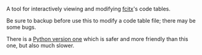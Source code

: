 A tool for interactively viewing and modifying [fcitx](http://code.google.com/p/fcitx/)'s code tables.

Be sure to backup before use this to modify a code table file; there may be some bugs.

There is a [Python version one](https://github.com/lilydjwg/winterpy/tree/master/pyexe/pymb3) which is safer and more friendly than this one, but also much slower.
